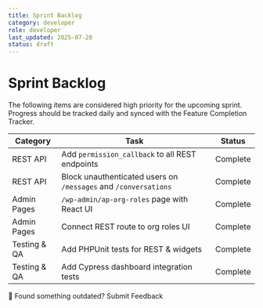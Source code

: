 ```yaml
---
title: Sprint Backlog
category: developer
role: developer
last_updated: 2025-07-20
status: draft
---
```

# Sprint Backlog

The following items are considered high priority for the upcoming sprint. Progress should be tracked daily and synced with the Feature Completion Tracker.

| Category | Task | Status |
| --- | --- | --- |
| REST API | Add `permission_callback` to all REST endpoints | Complete |
| REST API | Block unauthenticated users on `/messages` and `/conversations` | Complete |
| Admin Pages | `/wp-admin/ap-org-roles` page with React UI | Complete |
| Admin Pages | Connect REST route to org roles UI | Complete |
| Testing & QA | Add PHPUnit tests for REST & widgets | Complete |
| Testing & QA | Add Cypress dashboard integration tests | Complete |

💬 Found something outdated? Submit Feedback
